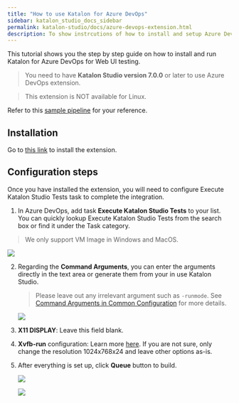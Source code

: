 ```yaml
---
title: "How to use Katalon for Azure DevOps"
sidebar: katalon_studio_docs_sidebar
permalink: katalon-studio/docs/azure-devops-extension.html 
description: To show instrcutions of how to install and setup Azure DevOps extension.
---
```

This tutorial shows you the step by step guide on how to install and run Katalon for Azure DevOps for Web UI testing.

> You need to have **Katalon Studio version 7.0.0** or later to use Azure DevOps extension.

> This extension is NOT available for Linux.

Refer to this [sample pipeline](https://github.com/katalon-studio-samples/azure-devops-extension-samples) for your reference.

## Installation

Go to [this link](https://marketplace.visualstudio.com/items?itemName=katalon-llc.katalon&ssr=false#overview) to install the extension.

## Configuration steps

Once you have installed the extension, you will need to configure Execute Katalon Studio Tests task to complete the integration.

1. In Azure DevOps, add task **Execute Katalon Studio Tests** to your list. You can quickly lookup Execute Katalon Studio Tests from the search box or find it under the Task category.

> We only support VM Image in Windows and MacOS.

![](https://github.com/katalon-studio/docs-images/raw/master/katalon-studio/docs/azure-devops-extension/1-search.png)

2. Regarding the **Command Arguments**, you can enter the arguments directly in the text area or generate them from your in use Katalon Studio. 

   > Please leave out any irrelevant argument such as `-runmode`. See [Command Arguments in Common Configuration](https://docs.katalon.com/katalon-studio/docs/common-configuration.html#command-arguments) for more details.

   ![](https://github.com/katalon-studio/docs-images/raw/master/katalon-studio/docs/azure-devops-extension/2-command.png)

3. **X11 DISPLAY**: Leave this field blank. 

4. **Xvfb-run** configuration: Learn more [here](http://manpages.ubuntu.com/manpages/xenial/man1/xvfb-run.1.html). If you are not sure, only change the resolution 1024x768x24 and leave other options as-is.

5. After everything is set up, click **Queue** button to build.

   ![](https://github.com/katalon-studio/docs-images/raw/master/katalon-studio/docs/azure-devops-extension/3-result.png)

   ![](https://github.com/katalon-studio/docs-images/raw/master/katalon-studio/docs/azure-devops-extension/4-result.png)

